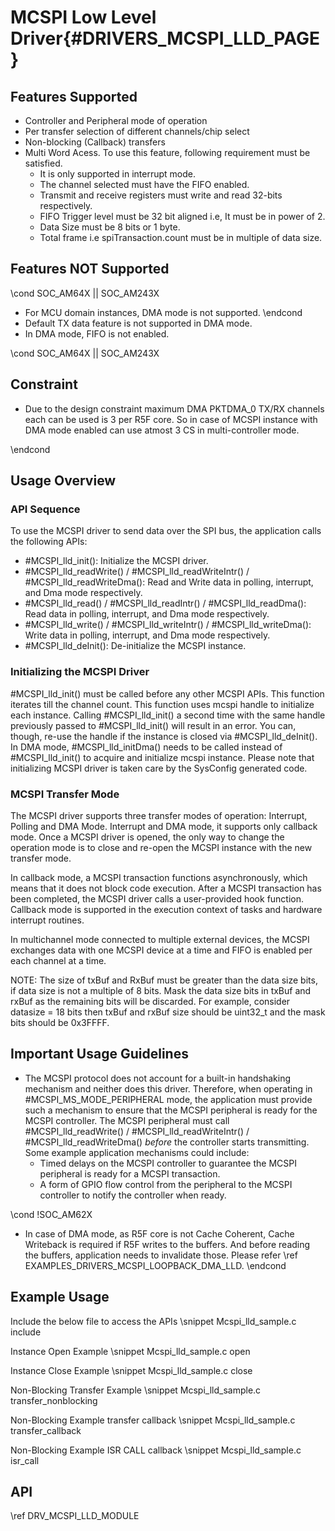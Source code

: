 # MCSPI Low Level Driver{#DRIVERS_MCSPI_LLD_PAGE}

## Features Supported

- Controller and Peripheral mode of operation
- Per transfer selection of different channels/chip select
- Non-blocking (Callback) transfers
- Multi Word Acess. To use this feature, following requirement must be satisfied.
    - It is only supported in interrupt mode.
    - The channel selected must have the FIFO enabled.
    - Transmit and receive registers must write and read 32-bits respectively.
    - FIFO Trigger level must be 32 bit aligned i.e, It must be in power of 2.
    - Data Size must be 8 bits or 1 byte.
    - Total frame i.e spiTransaction.count must be in multiple of data size.

## Features NOT Supported
\cond SOC_AM64X || SOC_AM243X
- For MCU domain instances, DMA mode is not supported.
\endcond
- Default TX data feature is not supported in DMA mode.
- In DMA mode, FIFO is not enabled.

\cond SOC_AM64X || SOC_AM243X
## Constraint

- Due to the design constraint maximum DMA PKTDMA_0 TX/RX channels each can be used is 3 per R5F core.
  So in case of MCSPI instance with DMA mode enabled can use atmost 3 CS in multi-controller mode.

\endcond
## Usage Overview

### API Sequence

To use the MCSPI driver to send data over the SPI bus, the application
calls the following APIs:

- #MCSPI_lld_init(): Initialize the MCSPI driver.
- #MCSPI_lld_readWrite() / #MCSPI_lld_readWriteIntr() / #MCSPI_lld_readWriteDma():
  Read and Write data in polling, interrupt, and Dma mode respectively.
- #MCSPI_lld_read() / #MCSPI_lld_readIntr() / #MCSPI_lld_readDma():
  Read data in polling, interrupt, and Dma mode respectively.
- #MCSPI_lld_write() / #MCSPI_lld_writeIntr() / #MCSPI_lld_writeDma():
  Write data in polling, interrupt, and Dma mode respectively.
- #MCSPI_lld_deInit():  De-initialize the MCSPI instance.

### Initializing the MCSPI Driver

#MCSPI_lld_init() must be called before any other MCSPI APIs.  This function
iterates till the channel count. This function uses mcspi handle to initialize
each instance. Calling #MCSPI_lld_init() a second time with the same handle
previously passed to #MCSPI_lld_init() will result in an error.  You can,
though, re-use the handle if the instance is closed via #MCSPI_lld_deInit().
In DMA mode, #MCSPI_lld_initDma() needs to be called instead of
#MCSPI_lld_init() to acquire and initialize mcspi instance.
Please note that initializing MCSPI driver is taken care by the
SysConfig generated code.

### MCSPI Transfer Mode

The MCSPI driver supports three transfer modes of operation: Interrupt, Polling and DMA Mode.
Interrupt and DMA mode, it supports only callback mode.
Once a MCSPI driver is opened, the only way to change the operation mode
is to close and re-open the MCSPI instance with the new transfer mode.

In callback mode, a MCSPI transaction functions asynchronously, which
means that it does not block code execution. After a MCSPI transaction
has been completed, the MCSPI driver calls a user-provided hook function.
Callback mode is supported in the execution context of tasks and
hardware interrupt routines.

In multichannel mode connected to multiple external devices,
the MCSPI exchanges data with one MCSPI device at a time and FIFO is enabled
per each channel at a time.

NOTE: The size of txBuf and RxBuf must be greater than the data size bits, if data size
is not a multiple of 8 bits. Mask the data size bits in txBuf and rxBuf as the
remaining bits will be discarded. For example, consider datasize = 18 bits then
txBuf and rxBuf size should be uint32_t and the mask bits should be 0x3FFFF.

## Important Usage Guidelines

- The MCSPI protocol does not account for a built-in handshaking mechanism
  and neither does this driver. Therefore, when operating in
  #MCSPI_MS_MODE_PERIPHERAL mode, the application must provide such a mechanism to
  ensure that the MCSPI peripheral is ready for the MCSPI controller. The MCSPI peripheral
  must call #MCSPI_lld_readWrite() / #MCSPI_lld_readWriteIntr() / #MCSPI_lld_readWriteDma()
  *before* the controller starts transmitting.
  Some example application mechanisms could include:
    - Timed delays on the MCSPI controller to guarantee the MCSPI peripheral is ready
      for a MCSPI transaction.
    - A form of GPIO flow control from the peripheral to the MCSPI controller to notify
      the controller when ready.

\cond !SOC_AM62X
- In case of DMA mode, as R5F core is not Cache Coherent, Cache Writeback is required if R5F writes to the buffers.
  And before reading the buffers, application needs to invalidate those. Please refer \ref EXAMPLES_DRIVERS_MCSPI_LOOPBACK_DMA_LLD.
\endcond
## Example Usage

Include the below file to access the APIs
\snippet Mcspi_lld_sample.c include

Instance Open Example
\snippet Mcspi_lld_sample.c open

Instance Close Example
\snippet Mcspi_lld_sample.c close

Non-Blocking Transfer Example
\snippet Mcspi_lld_sample.c transfer_nonblocking

Non-Blocking Example transfer callback
\snippet Mcspi_lld_sample.c transfer_callback

Non-Blocking Example ISR CALL callback
\snippet Mcspi_lld_sample.c isr_call

## API

\ref DRV_MCSPI_LLD_MODULE
